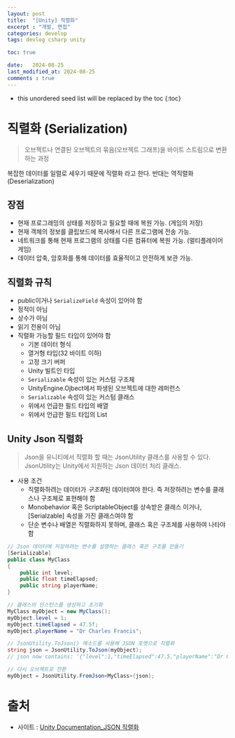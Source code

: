 ```yaml
---
layout: post
title:  "[Unity] 직렬화"
excerpt : "개발, 면접"
categories: develop
tags: devlog csharp unity

toc: true

date:   2024-08-25
last_modified_at: 2024-08-25
comments : true
---
```


<!--more-->

* this unordered seed list will be replaced by the toc
{:toc}

# 직렬화 (Serialization)
> 오브젝트나 연결된 오브젝트의 묶음(오브젝트 그래프)을 바이트 스트림으로 변환하는 과정

복잡한 데이터를 일렬로 세우기 때문에 직렬화 라고 한다. 반대는 역직렬화(Deserialization)

## 장점
- 현재 프로그래밍의 상태를 저장하고 필요할 때에 복원 가능. (게임의 저장)
- 현재 객체의 정보를 클립보드에 복사해서 다른 프로그램에 전송 가능.
- 네트워크를 통해 현재 프로그램의 상태를 다른 컴퓨터에 복원 가능. (멀티플레이어 게임)
- 데이터 압축, 암호화를 통해 데이터를 효율적이고 안전하게 보관 가능.

## 직렬화 규칙
- public이거나 `SerializeField` 속성이 있어야 함
- 정적이 아님
- 상수가 아님
- 읽기 전용이 아님
- 직렬화 가능할 필드 타입이 있어야 함
  - 기본 데이터 형식
  - 열거형 타입(32 바이트 이하)
  - 고정 크기 버퍼
  - Unity 빌트인 타입
  - `Serializable` 속성이 있는 커스텀 구조체
  - UnityEngine.Ojbect에서 파생된 오브젝트에 대한 레퍼런스
  - `Serializable` 속성이 있는 커스텀 클래스
  - 위에서 언급한 필드 타입의 배열
  - 위에서 언급한 필드 타입의 List <T>

## Unity Json 직렬화
> Json을 유니티에서 직렬화 할 때는 JsonUtility 클래스를 사용할 수 있다. JsonUtility는 Unity에서 지원하는 Json 데이터 처리 클래스.

- 사용 조건
  - 직렬화하려는 데이터가 *구조화*된 데이터여야 한다. 즉 저장하려는 변수를 클래스나 구조체로 표현해야 함
  - Monobehavior 혹은 ScriptableObject를 상속받은 클래스 이거나, [Serialzable] 속성을 가진 클래스여야 함
  - 단순 변수나 배열은 직렬화하지 못하며, 클래스 혹은 구조체를 사용하여 나타야 함

```csharp
// Json 데이터에 저장하려는 변수를 설명하는 클래스 혹은 구조를 만들기
[Serializable]
public class MyClass
{
    public int level;
    public float timeElapsed;
    public string playerName;
}

// 클래스의 인스턴스를 생성하고 초기화
MyClass myObject = new MyClass();
myObject.level = 1;
myObject.timeElapsed = 47.5f;
myObject.playerName = "Dr Charles Francis";

// JsonUtility.ToJson() 메소드를 사용해 JSON 포멧으로 직렬화
string json = JsonUtility.ToJson(myObject);
// json now contains: '{"level":1,"timeElapsed":47.5,"playerName":"Dr Charles Francis"}'

// 다시 오브젝트로 전환
myObject = JsonUtility.FromJson<MyClass>(json);

```

# 출처
- 사이트 : [Unity Documentation_JSON 직렬화](https://docs.unity3d.com/kr/2021.3/Manual/JSONSerialization.html)